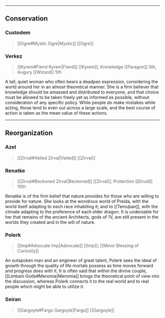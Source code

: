 - - -
## Conservation

### Custodem

>[[Ogre#Mystic Ogre|Mystic]] [[Ogre]]
### Verkez

>[[Kyrem#Fiend Kyrem|Fiend]] [[Kyrem]]; Knowledge [[Paragon]] 5th, Augury [[Wizard]] 5th

A tall, quiet woman who often bears a deadpan expression, considering the world around her in an almost theoretical manner. She is a firm believer that knowledge should be amassed and distributed to everyone, and that choice must be allowed to be taken freely yet as informed as possible, without consideration of any specific policy. While people do make mistakes while acting, those tend to even out across a large scale, and the best course of action is taken as the mean value of these actions.
- - -
## Reorganization

### Azel

>[[Zirval#Veiled Zirval|Veiled]] [[Zirval]]

### Renatke

>[[Zirval#Beckoned Zirval|Beckoned]] [[Zirval]]; Protection [[Druid]] 10th

Renatke is of the firm belief that nature provides for those who are willing to provide for nature. She looks at the wondrous world of Preida, with the world itself adapting to each race inhabiting it; and to [[Temuþan]], with the climate adapting to the preference of each elder dragon. It is undeniable for her that remains of the ancient Architects, gods of 1V, are still present in the worlds they created and in the will of nature.

### Polerk

>[[Imp#Advocate Imp|Advocate]] [[Imp]]; [[Minor Blessing of Curiosity]]

An outspoken man and an engineer of great talent, Polerk sees the ideal of growth through the quality of life mortals possess as time moves forward and progress does with it. It is often said that within the divine couple, [[Limbani Gods#Meromia|Meromia]] brings the theoretical point of view into the discussion, whereas Polerk connects it to the real world and to real people which might be able to utilize it. 
### Seiran

>[[Gargoyle#Fargo Gargoyle|Fargo]] [[Gargoyle]]
